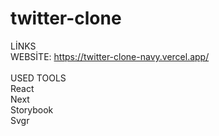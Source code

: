 # twitter-clone
LİNKS<br/>
 WEBSİTE: https://twitter-clone-navy.vercel.app/<br/><br/>
USED TOOLS<br/>
 React<br/>
 Next<br/>
 Storybook<br/>
 Svgr<br/>

